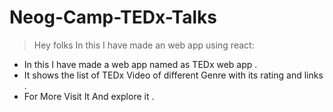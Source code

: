 # Neog-Camp-TEDx-Talks
> Hey folks In this I have made an web app using react:

- In this I have made a web app named as TEDx web app .
- It shows the list of TEDx Video of different Genre with its rating and links .
- For More Visit It And explore it .
